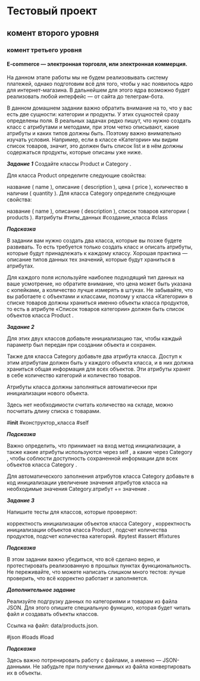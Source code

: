 # Тестовый проект
## комент второго уровня
### комент третьего уровня


#### E-commerce  — электронная торговля, или электронная коммерция.

На данном этапе работы мы не будем реализовывать систему платежей, 
однако подготовим всё для того, чтобы у нас появилось ядро для интернет-магазина. 
В дальнейшем для этого ядра возможно будет реализовать любой интерфейс — от сайта 
до телеграм-бота.

В данном домашнем задании важно обратить внимание на то, что у вас есть две сущности: категории и продукты. У этих сущностей сразу определены поля. В реальных задачах редко пишут, что нужно создать класс с атрибутами и методами, при этом четко описывают, какие атрибуты и каких типов должны быть. Поэтому важно внимательно изучать условия. Например, если в классе «Категории» мы видим список товаров, значит, это должен быть список 
list
 и в нём должны содержаться продукты, которые описаны уже ниже.

**_Задание 1_**
Создайте классы 
Product
 и 
Category
.

Для класса 
Product
 определите следующие свойства:

название (
name
),
описание (
description
),
цена (
price
),
количество в наличии (
quantity
).
Для класса 
Category
 определите следующие свойства:

название (
name
),
описание (
description
),
список товаров категории (
products
).
#атрибуты #типы_данных #создание_класса #class

**_Подсказка_**

В задании вам нужно создать два класса, которые вы позже будете развивать. То есть требуется только создать класс и описать атрибуты, которые будут принадлежать к каждому классу. Хорошая практика — описание типов данных тех значений, которые будут храниться в атрибутах.

Для каждого поля используйте наиболее подходящий тип данных на ваше усмотрение, но обратите внимание, что цена может быть указана с копейками, а количество лучше измерять в штуках. Не забывайте, что вы работаете с объектами и классами, поэтому у класса «Категории» в списке товаров должны храниться именно объекты класса продуктов, то есть в атрибуте «Список товаров категории» должен быть список объектов класса 
Product
.

**_Задание 2_**

Для этих двух классов добавьте инициализацию так, чтобы каждый параметр был передан при создании объекта и сохранен.

Также для класса 
Category
 добавьте два атрибута класса. Доступ к этим атрибутам должен быть у каждого объекта класса, и в них должна храниться общая информация для всех объектов. Эти атрибуты хранят в себе количество категорий и количество товаров.

Атрибуты класса должны заполняться автоматически при инициализации нового объекта.

Здесь нет необходимости считать количество на складе, можно посчитать длину списка с товарами.

#__init__ #конструктор_класса #self

**_Подсказка_**

Важно определить, что принимает на вход метод инициализации, а также какие атрибуты используются через 
self
, а какие через 
Category
, чтобы соблюсти доступность сохраненной информации для всех объектов класса 
Category
.

Для автоматического заполнения атрибутов класса 
Category
 добавьте в код инициализации увеличение значения атрибутов класса на необходимые значения 
Category.атрибут += значение
.

**_Задание 3_**

Напишите тесты для классов, которые проверяют:

корректность инициализации объектов класса 
Category
,
корректность инициализации объектов класса 
Product
,
подсчет количества продуктов,
подсчет количества категорий.
#pytest #assert #fixtures

**_Подсказка_**

В этом задании важно убедиться, что всё сделано верно, 
и протестировать реализованную в прошлых пунктах функциональность. 
Не переживайте, что можете написать слишком много тестов: лучше проверить,
что всё корректно работает и заполняется.

**_Дополнительное задание_**

Реализуйте подгрузку данных по категориями и товарам из файла JSON. 
Для этого опишите специальную функцию, которая будет читать файл 
и создавать объекты классов.

Ссылка на файл: data/products.json.

#json #loads #load

**_Подсказка_**

Здесь важно потренировать работу с файлами, а именно — JSON-данными. 
Не забудьте при получении данных из файла конвертировать их в объекты.